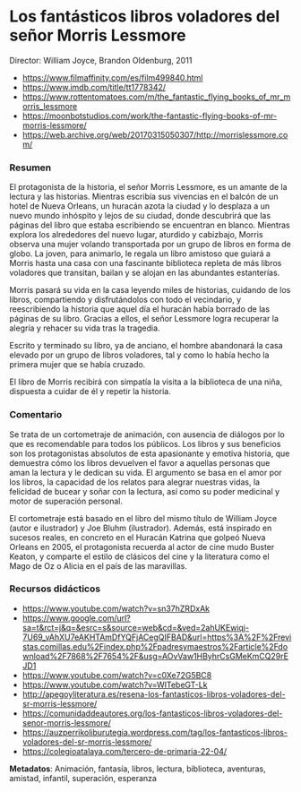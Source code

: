 # Los fantásticos libros voladores del señor Morris Lessmore

Director: William Joyce, Brandon Oldenburg, 2011

* https://www.filmaffinity.com/es/film499840.html 
* https://www.imdb.com/title/tt1778342/ 
* https://www.rottentomatoes.com/m/the_fantastic_flying_books_of_mr_morris_lessmore 
* https://moonbotstudios.com/work/the-fantastic-flying-books-of-mr-morris-lessmore/
* https://web.archive.org/web/20170315050307/http://morrislessmore.com/ 

### Resumen

El protagonista de la historia, el señor Morris Lessmore, es un amante de la lectura y las historias. Mientras escribía sus vivencias en el balcón de un hotel de Nueva Orleans, un huracán azota la ciudad y lo desplaza a un nuevo mundo inhóspito y lejos de su ciudad, donde descubrirá que las páginas del libro que estaba escribiendo se encuentran en blanco. Mientras explora los alrededores del nuevo lugar, aturdido y cabizbajo, Morris observa una mujer volando transportada por un grupo de libros en forma de globo. La joven, para animarlo, le regala un libro amistoso que guiará a Morris hasta una casa con una fascinante biblioteca repleta de más libros voladores que transitan, bailan y se alojan en las abundantes estanterías. 

Morris pasará su vida en la casa leyendo miles de historias, cuidando de los libros, compartiendo y disfrutándolos con todo el vecindario, y reescribiendo la historia que aquel día el huracán había borrado de las páginas de su libro. Gracias a ellos, el señor Lessmore logra recuperar la alegría y rehacer su vida tras la tragedia.

Escrito y terminado su libro, ya de anciano, el hombre abandonará la casa elevado por un grupo de libros voladores, tal y como lo había hecho la primera mujer que se había cruzado.

El libro de Morris recibirá con simpatía la visita a la biblioteca de una niña, dispuesta a cuidar de él y repetir la historia.

### Comentario

Se trata de un cortometraje de animación, con ausencia de diálogos por lo que es recomendable para todos los públicos.
Los libros y sus beneficios son los protagonistas absolutos de esta apasionante y emotiva historia, que demuestra cómo los libros devuelven el favor a aquellas personas que aman la lectura y le dedican su vida. El argumento se basa en el amor por los libros, la capacidad de los relatos para alegrar nuestras vidas, la felicidad de bucear y soñar con la lectura, así como su poder medicinal y motor de superación personal.

El cortometraje está basado en el libro del mismo título de William Joyce (autor e ilustrador) y Joe Bluhm (ilustrador).
Además, está inspirado en sucesos reales, en concreto en el Huracán Katrina que golpeó Nueva Orleans en 2005, el protagonista recuerda al actor de cine mudo Buster Keaton, y comparte el estilo de clásicos del cine y la literatura como el Mago de Oz o Alicia en el país de las maravillas.

### Recursos didácticos

* https://www.youtube.com/watch?v=sn37hZRDxAk
* https://www.google.com/url?sa=t&rct=j&q=&esrc=s&source=web&cd=&ved=2ahUKEwiqj-7U69_vAhXU7eAKHTAmDfYQFjACegQIFBAD&url=https%3A%2F%2Frevistas.comillas.edu%2Findex.php%2Fpadresymaestros%2Farticle%2Fdownload%2F7868%2F7654%2F&usg=AOvVaw1HByhrCsGMeKmCQ29rEJD1 
* https://www.youtube.com/watch?v=c0Xe72G5BC8
* https://www.youtube.com/watch?v=WITebeGT-Lk
* http://apegoyliteratura.es/resena-los-fantasticos-libros-voladores-del-sr-morris-lessmore/
* https://comunidaddeautores.org/los-fantasticos-libros-voladores-del-senor-morris-lessmore/
* https://auzperrikoliburutegia.wordpress.com/tag/los-fantasticos-libros-voladores-del-sr-morris-lessmore/
* https://colegioatalaya.com/tercero-de-primaria-22-04/

**Metadatos**: Animación, fantasía, libros, lectura, biblioteca, aventuras, amistad, infantil, superación, esperanza
